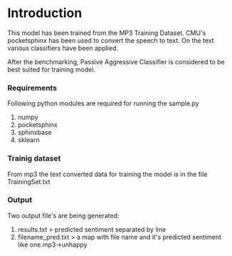 # Introduction
This model has been trained from the MP3 Training Dataset. CMU's pocketsphinx has been used to convert the speech to text. On the text various classifiers have been applied. 

After the benchmarking, Passive Aggressive Classifier is considered to be best suited for training model. 

### Requirements

Following python modules are required for running the sample.py

1) numpy
2) pocketsphinx
3) sphinxbase
4) sklearn

### Trainig dataset

From mp3 the text converted data for training the model is in the file TrainingSet.txt

### Output

Two output file's are being generated:

1) results.txt > predicted sentiment separated by line
2) filename_pred.txt > a map with file name and it's predicted sentiment like one.mp3->unhappy
